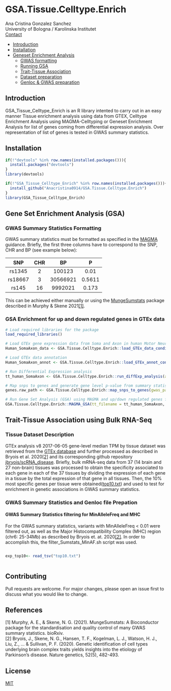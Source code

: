 # GSA.Tissue.Celltype.Enrich

Ana Cristina Gonzalez Sanchez<br/>
University of Bologna / Karolinska Institutet<br/>
[Contact](mailto:ana.gonzalezsanchez@studio.unibo.it)
 
- [Introduction](#introduction)
- [Installation](#installation)
- [Geneset Enrichment Analysis](#Gene-Set-Enrichment-Analysis-(GSA))
	- [GWAS formatting](#GWAS-Summary-Statistics-Formatting)
	- [Running GSA](#GSA-Enrichment-for-up-and-down-regulated-genes-in-GTEx-data)
	- [Trait-Tissue Association](#Trait-Tissue-Association-using-Bulk-RNA-Seq)
	- [Dataset preparation](#Tissue-Dataset-Preparation)
	- [Genloc & GWAS preparation](#GWAS-Summary-Statistics-and-Genloc-file-Prepation)
## Introduction
GSA_Tissue_Celltype_Enrich is an R library intented to carry out in an easy manner Tissue enrichment analysis using data from GTEX, Celltype Enrichment Analysis using MAGMA-Celltyping or Geneset Enrichment Analysis for list of genes coming from differential expression analysis. Over representation of list of genes is tested in GWAS summary statistics. 

## Installation
``` R
if(!"devtools" %in% row.names(installed.packages())){
  install.packages("devtools")
}
library(devtools)

if(!"GSA_Tissue_Celltype_Enrich" %in% row.names(installed.packages())){
  install_github("Anacristina0914/GSA.Tissue.Celltype.Enrich")
}
library(GSA_Tissue_Celltype_Enrich) 
```

## Gene Set Enrichment Analysis (GSA)

### GWAS Summary Statistics Formatting
GWAS summary statistics must be formatted as specified in the [MAGMA](https://ctg.cncr.nl/software/MAGMA/doc/manual_v1.09.pdf) guidance. Briefly, the first three columns have to correspond to the SNP, CHR and BP (see example below):

|SNP |CHR |BP |P |
|:-:|:-:|:-:|:-:|
|rs1345 |2 |100123 |0.01 |
|rs18667 |3 |30566921 |0.5611 |
|rs145 |16 |9992021 |0.173 |

This can be achieved either manually or using the [MungeSumstats](https://github.com/neurogenomics/MungeSumstats) package described in Murphy & Skene 2021[[1]](#1).

### GSA Enrichment for up and down regulated genes in GTEx data
``` R
# Load required libraries for the package
load_required_libraries()

# Load GTEx gene expression data from Soma and Axon in human Motor Neurons. Only controls are loaded (Ctrl*).  
Human_SomaAxon_data <- GSA.Tissue.Celltype.Enrich::load_GTEx_data_conditional(path = "/Soma_Axon_RNA-Seq/GSE121069_GEO_rpkms_human.txt",pattern = "Ctrl*",sep = "\t")

# Load GTEx data annotation
Human_SomaAxon_annot <- GSA.Tissue.Celltype.Enrich::load_GTEx_annot_conditional(path = "/Soma_Axon_RNA-Seq/", data = Human_SomaAxon_data, data_type = "Soma-Axon")

# Run Differential Expression analysis 
tt_human_SomaAxon <- GSA.Tissue.Celltype.Enrich::run_diffExp_analysis(annot = Human_SomaAxon_annot, data = Human_SomaAxon_data, expr_path = "/Soma_Axon_RNA-Seq/", analysis_type = "D_Soma-Axon", species = "human")

# Map snps to genes and generate gene level p-value from summary statistics
genes.raw_path <- GSA.Tissue.Celltype.Enrich::map_snps_to_genes(gwas_path = "/ALS_sumstats.txt", N=NULL, genloc_filepath = "/genloc_files/NCBI37.3.gene.loc", genome_ref_path = "/g1000/g1000_eur",analysis_type = "D_Soma-Axon", species = "human")

# Run Gene Set Analysis (GSA) using MAGMA and up/down regulated genes from expression data and GWAS summary statistics.
GSA.Tissue.Celltype.Enrich::MAGMA_GSA(tt_filename = tt_human_SomaAxon, analysis_type = "D_Soma-Axon", genes.raw_path = genes.raw_path, species = "human", gene_n = 250)
```
## Trait-Tissue Association using Bulk RNA-Seq
### Tissue Dataset Description
GTEx analysis v8 2017-06-05 gene-level median TPM by tissue dataset was retrieved from the [GTEx database](https://gtexportal.org/home/datasets) and further processed as described in Bryois et al. 2020[[2]](#2) and its corresponding github repository [jbryois/scRNA_disease](https://github.com/jbryois/scRNA_disease/blob/master/Code_Paper/Code_GTEx/get_GTEx_input.md). Briefly, bulk mRNA-seq data from 37 (14 brain and 27 non-brain) tissues was processed to obtain the specificity associated to each gene in each of the 37 tissues by dividing the expression of each gene in a tissue by the total expression of that gene in all tissues. Then, the 10% most specific genes per tissue were obtained([top10.txt](https://github.com/jbryois/scRNA_disease/blob/master/Code_Paper/Code_GTEx/MAGMA/top10.txt)) and used to test for enrichment in genetic associations in GWAS summary statistics.

### GWAS Summary Statistics and Genloc file Prepation
#### GWAS Summary Statistics filtering for MinAlleleFreq and MHC
For the GWAS summary statistics, variants with MinAlleleFreq < 0.01 were filtered out, as well as the Major Histocompatibility Complex (MHC) region (chr6: 25-34Mb) as described by Bryois et. at. 2020[[2]](#2). In order to accomplish this, the filter_Sumstats_MinAF.sh script was used.  

``` bash

```
  
``` R
exp_top10<- read_tsv("top10.txt")



```

## Contributing
Pull requests are welcome. For major changes, please open an issue first to discuss what you would like to change.

## References
<a id="1">[1]</a>
Murphy, A. E., & Skene, N. G. (2021). MungeSumstats: A Bioconductor package for the standardisation and quality control of many GWAS summary statistics. bioRxiv.\
<a id="2">[2]</a> 
Bryois, J., Skene, N. G., Hansen, T. F., Kogelman, L. J., Watson, H. J., Liu, Z., ... & Sullivan, P. F. (2020). Genetic identification of cell types underlying brain complex traits yields insights into the etiology of Parkinson’s disease. Nature genetics, 52(5), 482-493.


## License
[MIT](https://choosealicense.com/licenses/mit/)
